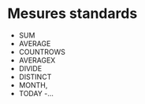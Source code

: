 # Mesures standards
- SUM
- AVERAGE
- COUNTROWS
- AVERAGEX
- DIVIDE
- DISTINCT
- MONTH,
- TODAY
-...